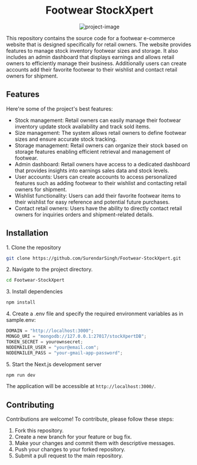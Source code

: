 <h1 align="center" id="title">Footwear StockXpert</h1>

<p align="center"><img src="https://socialify.git.ci/SurendarSingh/Footwear-StockXpert/image?description=1&amp;descriptionEditable=Footwear%20E-commerce%20Website%20for%20Retail%20Owners&amp;font=Raleway&amp;language=1&amp;name=1&amp;owner=1&amp;pattern=Plus&amp;theme=Auto" alt="project-image"></p>

<p id="description">This repository contains the source code for a footwear e-commerce website that is designed specifically for retail owners. The website provides features to manage stock inventory footwear sizes and storage. It also includes an admin dashboard that displays earnings and allows retail owners to efficiently manage their business. Additionally users can create accounts add their favorite footwear to their wishlist and contact retail owners for shipment.</p>

<h2>Features</h2>

Here're some of the project's best features:

- Stock management: Retail owners can easily manage their footwear inventory update stock availability and track sold items.
- Size management: The system allows retail owners to define footwear sizes and ensure accurate stock tracking.
- Storage management: Retail owners can organize their stock based on storage features enabling efficient retrieval and management of footwear.
- Admin dashboard: Retail owners have access to a dedicated dashboard that provides insights into earnings sales data and stock levels.
- User accounts: Users can create accounts to access personalized features such as adding footwear to their wishlist and contacting retail owners for shipment.
- Wishlist functionality: Users can add their favorite footwear items to their wishlist for easy reference and potential future purchases.
- Contact retail owners: Users have the ability to directly contact retail owners for inquiries orders and shipment-related details.

<h2>Installation</h2>

<p>1. Clone the repository</p>

```bash
git clone https://github.com/SurendarSingh/Footwear-StockXpert.git
```

<p>2. Navigate to the project directory.</p>

```bash
cd Footwear-StockXpert
```

<p>3. Install dependencies</p>

```bash
npm install
```

<p>4. Create a .env file and specify the required environment variables as in sample.env:</p>

```js
DOMAIN = "http://localhost:3000";
MONGO_URI = "mongodb://127.0.0.1:27017/stockXpertDB";
TOKEN_SECRET = yourownsecret;
NODEMAILER_USER = "your@email.com";
NODEMAILER_PASS = "your-gmail-app-password";
```

<p>5. Start the Next.js development server</p>

```bash
npm run dev
```

The application will be accessible at `http://localhost:3000/`.

## Contributing

Contributions are welcome! To contribute, please follow these steps:

1. Fork this repository.
2. Create a new branch for your feature or bug fix.
3. Make your changes and commit them with descriptive messages.
4. Push your changes to your forked repository.
5. Submit a pull request to the main repository.
